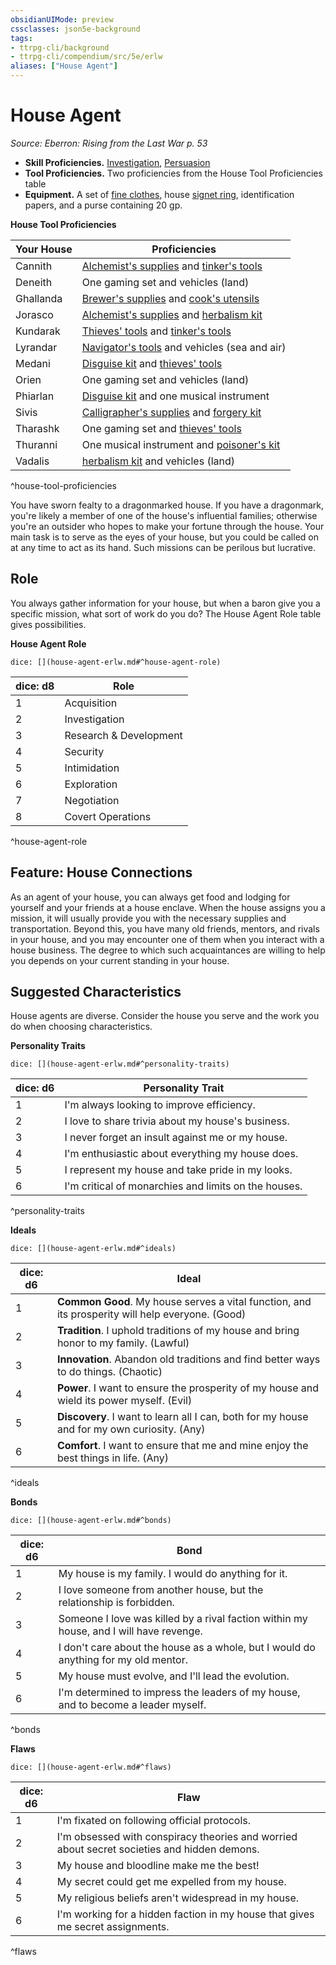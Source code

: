 ```yaml
---
obsidianUIMode: preview
cssclasses: json5e-background
tags:
- ttrpg-cli/background
- ttrpg-cli/compendium/src/5e/erlw
aliases: ["House Agent"]
---
```

# House Agent
*Source: Eberron: Rising from the Last War p. 53*  


- **Skill Proficiencies.** [Investigation](Misc%20Files/CLI/rules/skills.md#Investigation), [Persuasion](Misc%20Files/CLI/rules/skills.md#Persuasion)  
- **Tool Proficiencies.** Two proficiencies from the House Tool Proficiencies table  
- **Equipment.** A set of [fine clothes](Misc%20Files/CLI/compendium/items/fine-clothes-xphb.md), house [signet ring](Misc%20Files/CLI/compendium/items/signet-ring.md), identification papers, and a purse containing 20 gp.  

**House Tool Proficiencies**

| Your House | Proficiencies |
|------------|---------------|
| Cannith | [Alchemist's supplies](Misc%20Files/CLI/compendium/items/alchemists-supplies-xphb.md) and [tinker's tools](Misc%20Files/CLI/compendium/items/tinkers-tools-xphb.md) |
| Deneith | One gaming set and vehicles (land) |
| Ghallanda | [Brewer's supplies](Misc%20Files/CLI/compendium/items/brewers-supplies-xphb.md) and [cook's utensils](Misc%20Files/CLI/compendium/items/cooks-utensils-xphb.md) |
| Jorasco | [Alchemist's supplies](Misc%20Files/CLI/compendium/items/alchemists-supplies-xphb.md) and [herbalism kit](Misc%20Files/CLI/compendium/items/herbalism-kit-xphb.md) |
| Kundarak | [Thieves' tools](Misc%20Files/CLI/compendium/items/thieves-tools-xphb.md) and [tinker's tools](Misc%20Files/CLI/compendium/items/tinkers-tools-xphb.md) |
| Lyrandar | [Navigator's tools](Misc%20Files/CLI/compendium/items/navigators-tools-xphb.md) and vehicles (sea and air) |
| Medani | [Disguise kit](Misc%20Files/CLI/compendium/items/disguise-kit-xphb.md) and [thieves' tools](Misc%20Files/CLI/compendium/items/thieves-tools-xphb.md) |
| Orien | One gaming set and vehicles (land) |
| Phiarlan | [Disguise kit](Misc%20Files/CLI/compendium/items/disguise-kit-xphb.md) and one musical instrument |
| Sivis | [Calligrapher's supplies](Misc%20Files/CLI/compendium/items/calligraphers-supplies-xphb.md) and [forgery kit](Misc%20Files/CLI/compendium/items/forgery-kit-xphb.md) |
| Tharashk | One gaming set and [thieves' tools](Misc%20Files/CLI/compendium/items/thieves-tools-xphb.md) |
| Thuranni | One musical instrument and [poisoner's kit](Misc%20Files/CLI/compendium/items/poisoners-kit-xphb.md) |
| Vadalis | [herbalism kit](Misc%20Files/CLI/compendium/items/herbalism-kit-xphb.md) and vehicles (land) |
^house-tool-proficiencies

You have sworn fealty to a dragonmarked house. If you have a dragonmark, you're likely a member of one of the house's influential families; otherwise you're an outsider who hopes to make your fortune through the house. Your main task is to serve as the eyes of your house, but you could be called on at any time to act as its hand. Such missions can be perilous but lucrative.

## Role

You always gather information for your house, but when a baron give you a specific mission, what sort of work do you do? The House Agent Role table gives possibilities.

**House Agent Role**

`dice: [](house-agent-erlw.md#^house-agent-role)`

| dice: d8 | Role |
|----------|------|
| 1 | Acquisition |
| 2 | Investigation |
| 3 | Research & Development |
| 4 | Security |
| 5 | Intimidation |
| 6 | Exploration |
| 7 | Negotiation |
| 8 | Covert Operations |
^house-agent-role

## Feature: House Connections

As an agent of your house, you can always get food and lodging for yourself and your friends at a house enclave. When the house assigns you a mission, it will usually provide you with the necessary supplies and transportation. Beyond this, you have many old friends, mentors, and rivals in your house, and you may encounter one of them when you interact with a house business. The degree to which such acquaintances are willing to help you depends on your current standing in your house.

## Suggested Characteristics

House agents are diverse. Consider the house you serve and the work you do when choosing characteristics.

**Personality Traits**

`dice: [](house-agent-erlw.md#^personality-traits)`

| dice: d6 | Personality Trait |
|----------|-------------------|
| 1 | I'm always looking to improve efficiency. |
| 2 | I love to share trivia about my house's business. |
| 3 | I never forget an insult against me or my house. |
| 4 | I'm enthusiastic about everything my house does. |
| 5 | I represent my house and take pride in my looks. |
| 6 | I'm critical of monarchies and limits on the houses. |
^personality-traits

**Ideals**

`dice: [](house-agent-erlw.md#^ideals)`

| dice: d6 | Ideal |
|----------|-------|
| 1 | **Common Good**. My house serves a vital function, and its prosperity will help everyone. (Good) |
| 2 | **Tradition**. I uphold traditions of my house and bring honor to my family. (Lawful) |
| 3 | **Innovation**. Abandon old traditions and find better ways to do things. (Chaotic) |
| 4 | **Power**. I want to ensure the prosperity of my house and wield its power myself. (Evil) |
| 5 | **Discovery**. I want to learn all I can, both for my house and for my own curiosity. (Any) |
| 6 | **Comfort**. I want to ensure that me and mine enjoy the best things in life. (Any) |
^ideals

**Bonds**

`dice: [](house-agent-erlw.md#^bonds)`

| dice: d6 | Bond |
|----------|------|
| 1 | My house is my family. I would do anything for it. |
| 2 | I love someone from another house, but the relationship is forbidden. |
| 3 | Someone I love was killed by a rival faction within my house, and I will have revenge. |
| 4 | I don't care about the house as a whole, but I would do anything for my old mentor. |
| 5 | My house must evolve, and I'll lead the evolution. |
| 6 | I'm determined to impress the leaders of my house, and to become a leader myself. |
^bonds

**Flaws**

`dice: [](house-agent-erlw.md#^flaws)`

| dice: d6 | Flaw |
|----------|------|
| 1 | I'm fixated on following official protocols. |
| 2 | I'm obsessed with conspiracy theories and worried about secret societies and hidden demons. |
| 3 | My house and bloodline make me the best! |
| 4 | My secret could get me expelled from my house. |
| 5 | My religious beliefs aren't widespread in my house. |
| 6 | I'm working for a hidden faction in my house that gives me secret assignments. |
^flaws